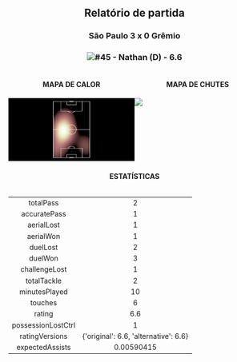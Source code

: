 <h2 style="text-align: center;">Relatório de partida</h3>

<h3 style="text-align: center;">São Paulo 3 x 0 Grêmio</h3>

<h3 style="text-align: center;"><img src="https://api.sofascore.com/api/v1/player/1116955/image">#45 - Nathan (D) - 6.6</h3>

<div style="text-align: left; display: grid; grid-template-columns: 1fr 1fr;">
  <div>
    <h4 style="text-align: center;">MAPA DE CALOR</h3>
    <img src=../players/heatmaps/11652579_1116955.png>
</div>
  <div>
    <h4 style="text-align: center;">MAPA DE CHUTES</h3>
    <img src=../players/shotmaps/11652579_1116955.png>
  </div>
</div>

<h4 style="text-align: center;">ESTATÍSTICAS</h3>
<div style="text-align: center; display: grid; grid-template-columns: 1fr;">
  <div>
    <table>
        <tr>
            <td>totalPass
            </td>
            <td>2
            </td>
        </tr><tr>
            <td>accuratePass
            </td>
            <td>1
            </td>
        </tr><tr>
            <td>aerialLost
            </td>
            <td>1
            </td>
        </tr><tr>
            <td>aerialWon
            </td>
            <td>1
            </td>
        </tr><tr>
            <td>duelLost
            </td>
            <td>2
            </td>
        </tr><tr>
            <td>duelWon
            </td>
            <td>3
            </td>
        </tr><tr>
            <td>challengeLost
            </td>
            <td>1
            </td>
        </tr><tr>
            <td>totalTackle
            </td>
            <td>2
            </td>
        </tr><tr>
            <td>minutesPlayed
            </td>
            <td>10
            </td>
        </tr><tr>
            <td>touches
            </td>
            <td>6
            </td>
        </tr><tr>
            <td>rating
            </td>
            <td>6.6
            </td>
        </tr><tr>
            <td>possessionLostCtrl
            </td>
            <td>1
            </td>
        </tr><tr>
            <td>ratingVersions
            </td>
            <td>{'original': 6.6, 'alternative': 6.6}
            </td>
        </tr><tr>
            <td>expectedAssists
            </td>
            <td>0.00590415
            </td>
        </tr>
        </table>
</div>